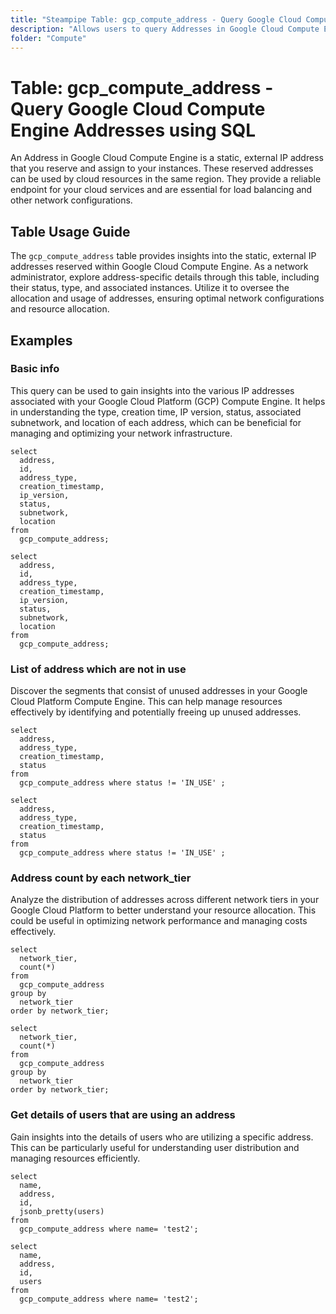 ```yaml
---
title: "Steampipe Table: gcp_compute_address - Query Google Cloud Compute Engine Addresses using SQL"
description: "Allows users to query Addresses in Google Cloud Compute Engine, specifically details related to their configuration, status, and associated resources."
folder: "Compute"
---
```


# Table: gcp_compute_address - Query Google Cloud Compute Engine Addresses using SQL

An Address in Google Cloud Compute Engine is a static, external IP address that you reserve and assign to your instances. These reserved addresses can be used by cloud resources in the same region. They provide a reliable endpoint for your cloud services and are essential for load balancing and other network configurations.

## Table Usage Guide

The `gcp_compute_address` table provides insights into the static, external IP addresses reserved within Google Cloud Compute Engine. As a network administrator, explore address-specific details through this table, including their status, type, and associated instances. Utilize it to oversee the allocation and usage of addresses, ensuring optimal network configurations and resource allocation.

## Examples

### Basic info
This query can be used to gain insights into the various IP addresses associated with your Google Cloud Platform (GCP) Compute Engine. It helps in understanding the type, creation time, IP version, status, associated subnetwork, and location of each address, which can be beneficial for managing and optimizing your network infrastructure.

```sql+postgres
select
  address,
  id,
  address_type,
  creation_timestamp,
  ip_version,
  status,
  subnetwork,
  location
from
  gcp_compute_address;
```

```sql+sqlite
select
  address,
  id,
  address_type,
  creation_timestamp,
  ip_version,
  status,
  subnetwork,
  location
from
  gcp_compute_address;
```

### List of address which are not in use
Discover the segments that consist of unused addresses in your Google Cloud Platform Compute Engine. This can help manage resources effectively by identifying and potentially freeing up unused addresses.

```sql+postgres
select
  address,
  address_type,
  creation_timestamp,
  status
from
  gcp_compute_address where status != 'IN_USE' ;
```

```sql+sqlite
select
  address,
  address_type,
  creation_timestamp,
  status
from
  gcp_compute_address where status != 'IN_USE' ;
```

### Address count by each network_tier
Analyze the distribution of addresses across different network tiers in your Google Cloud Platform to better understand your resource allocation. This could be useful in optimizing network performance and managing costs effectively.

```sql+postgres
select
  network_tier,
  count(*)
from
  gcp_compute_address
group by
  network_tier
order by network_tier;
```

```sql+sqlite
select
  network_tier,
  count(*)
from
  gcp_compute_address
group by
  network_tier
order by network_tier;
```

### Get details of users that are using an address
Gain insights into the details of users who are utilizing a specific address. This can be particularly useful for understanding user distribution and managing resources efficiently.

```sql+postgres
select
  name,
  address,
  id,
  jsonb_pretty(users)
from
  gcp_compute_address where name= 'test2';
```

```sql+sqlite
select
  name,
  address,
  id,
  users
from
  gcp_compute_address where name= 'test2';
```